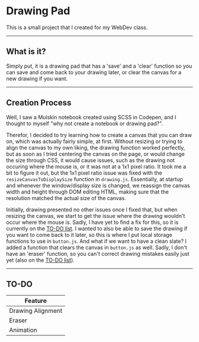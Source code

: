 # Drawing Pad

This is a small project that I created for my WebDev class.

---
## What is it?
Simply put, it is a drawing pad that has a 'save' and a 'clear' function so you can save and come back to your drawing later, or clear the canvas for a new drawing if you want.

---
## Creation Process
Well, I saw a Mulskin notebook created using SCSS in Codepen, and I thought to myself "why not create a notebook or drawing pad?".

Therefor, I decided to try learning how to create a canvas that you can draw on, which was actually fairly simple, at first. Without resizing or trying to align the canvas to my own liking, the drawing function worked perfectly, but as soon as I tried centering the canvas on the page, or would change the size through CSS, it would cause issues, such as the drawing not occuring where the mouse is, or it was not at a 1x1 pixel ratio. It took me a bit to figure it out, but the 1x1 pixel ratio issue was fixed with the `resizeCanvasToDisplaySize` function in `drawing.js`. Essentially, at startup and whenever the window/display size is changed, we reassign the canvas width and height through DOM editing HTML, making sure that the resolution matched the actual size of the canvas.

Initially, drawing presented no other issues once I fixed that, but when resizing the canvas, we start to get the issue where the drawing wouldn't occur where the mouse is. Sadly, I have yet to find a fix for this, so it is currently on the [TO-DO list](#TO-DO). I wanted to also be able to save the drawing if you want to come back to it later, so this is where I put local storage functions to use in `button.js`. And what if we want to have a clean slate? I added a function that clears the canvas in `button.js` as well. Sadly, I don't have an 'eraser' function, so you can't correct drawing mistakes easily just yet (also on the [TO-DO list](#TO-DO)).

---
## TO-DO
Feature |
---------|
Drawing Alignment |
Eraser |
Animation |

